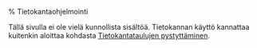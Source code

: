 % Tietokantaohjelmointi

<wip />

Tällä sivulla ei ole vielä kunnollista sisältöä.
Tietokannan käyttö kannattaa kuitenkin aloittaa kohdasta
[Tietokantataulujen pystyttäminen](kannan-alustus.html).
